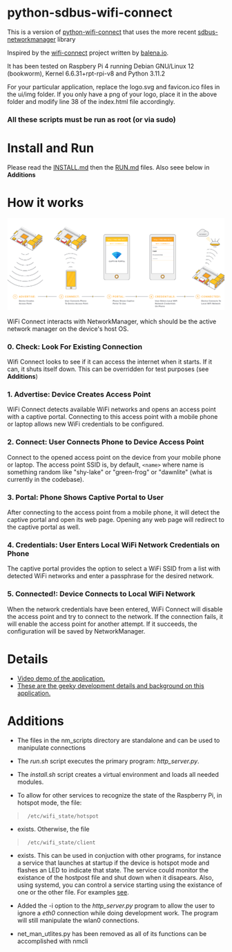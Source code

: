# python-sdbus-wifi-connect
This is a version of [python-wifi-connect](https://github.com/OpenAgricultureFoundation/python-wifi-connect.git) that uses the more recent [sdbus-networkmanager](https://github.com/python-sdbus/python-sdbus-networkmanager.git) library

Inspired by the [wifi-connect](https://github.com/balena-io/wifi-connect) project written by [balena.io](https://www.balena.io/).  

It has been tested on Raspbery Pi 4 running  Debian GNU/Linux 12 (bookworm), Kernel 6.6.31+rpt-rpi-v8 and Python 3.11.2

For your particular application, replace the logo.svg and favicon.ico files in the ui/img folder.  If you only have a png of your logo, place it in the above folder and modify line 38 of the index.html file accordingly.

### All these scripts must be run as root (or via sudo)

# Install and Run

Please read the [INSTALL.md](INSTALL.md) then the [RUN.md](RUN.md) files.  Also seee below in **Additions**


# How it works
![How it works](./docs/images/how-it-works.png?raw=true)

WiFi Connect interacts with NetworkManager, which should be the active network manager on the device's host OS.

### 0. Check: Look For Existing Connection

Wifi Connect looks to see if it can access the internet when it starts.   If it can, it shuts itself down.  This can be overridden for test purposes (see **Additions**)

### 1. Advertise: Device Creates Access Point

WiFi Connect detects available WiFi networks and opens an access point with a captive portal. Connecting to this access point with a mobile phone or laptop allows new WiFi credentials to be configured.

### 2. Connect: User Connects Phone to Device Access Point

Connect to the opened access point on the device from your mobile phone or laptop. The access point SSID is, by default, `<name>` where name is something random like "shy-lake" or "green-frog" or "dawnlite" (what is currently in the codebase). 

### 3. Portal: Phone Shows Captive Portal to User

After connecting to the access point from a mobile phone, it will detect the captive portal and open its web page. Opening any web page will redirect to the captive portal as well.

### 4. Credentials: User Enters Local WiFi Network Credentials on Phone

The captive portal provides the option to select a WiFi SSID from a list with detected WiFi networks and enter a passphrase for the desired network.

### 5. Connected!: Device Connects to Local WiFi Network

When the network credentials have been entered, WiFi Connect will disable the access point and try to connect to the network. If the connection fails, it will enable the access point for another attempt. If it succeeds, the configuration will be saved by NetworkManager.

# Details
* [Video demo of the application.](https://www.youtube.com/watch?v=TN7jXMmKV50)
* [These are the geeky development details and background on this application.](docs/details.md)

# Additions

- The files in the nm_scripts directory are standalone and can be used to manipulate connections
- The *run.sh* script executes the primary program: *http_server.py*.
- The *install.sh* script creates a virtual environment and loads all needed modules.

- To allow for other services to recognize the state of the Raspberry Pi, in hotspot mode, the file:

>      /etc/wifi_state/hotspot

- exists.  Otherwise, the file

>      /etc/wifi_state/client

- exists.   This can be used in conjuction with other programs, for instance a  service that launches at startup if the device is hotspot mode and flashes an LED to indicate that state.   The service could monitor the existance of the hostpost file and shut down when it disapears.   Also, using systemd, you can control a service starting using the existance of one or the other file. For examples [see](https://serverfault.com/questions/767415/start-systemd-service-conditionally).

- Added the -i option to the *http_server.py* program to allow the user to ignore a *eth0* connection while doing 
development work.  The program will still manipulate the wlan0 connections.

- net_man_utlites.py has been removed as all of its functions can be accomplished with nmcli



